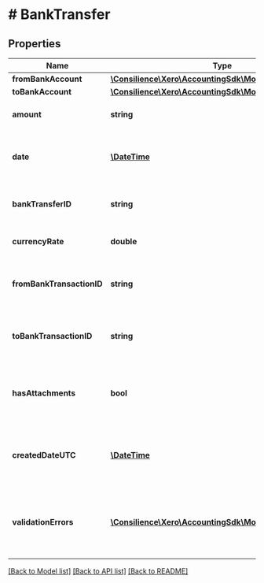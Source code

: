 # # BankTransfer

## Properties

Name | Type | Description | Notes
------------ | ------------- | ------------- | -------------
**fromBankAccount** | [**\Consilience\Xero\AccountingSdk\Model\Account**](Account.md) |  | 
**toBankAccount** | [**\Consilience\Xero\AccountingSdk\Model\Account**](Account.md) |  | 
**amount** | **string** | amount of the transaction | 
**date** | [**\DateTime**](\DateTime.md) | The date of the Transfer YYYY-MM-DD | [optional] 
**bankTransferID** | **string** | The identifier of the Bank Transfer | [optional] 
**currencyRate** | **double** | The currency rate | [optional] 
**fromBankTransactionID** | **string** | The Bank Transaction ID for the source account | [optional] 
**toBankTransactionID** | **string** | The Bank Transaction ID for the destination account | [optional] 
**hasAttachments** | **bool** | Boolean to indicate if a Bank Transfer has an attachment | [optional] 
**createdDateUTC** | [**\DateTime**](\DateTime.md) | UTC timestamp of creation date of bank transfer | [optional] 
**validationErrors** | [**\Consilience\Xero\AccountingSdk\Model\ValidationError[]**](ValidationError.md) | Displays array of validation error messages from the API | [optional] 

[[Back to Model list]](../../README.md#documentation-for-models) [[Back to API list]](../../README.md#documentation-for-api-endpoints) [[Back to README]](../../README.md)


